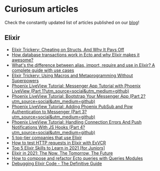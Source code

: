 # Curiosum articles

Check the constantly updated list of articles published on our [blog](https://curiosum.dev/blog?utm_source=social&utm_medium=github)!

## Elixir

- [Elixir Trickery: Cheating on Structs, And Why It Pays Off](https://curiosum.dev/blog/elixir-trickery-cheating-on-structs?utm_source=social&utm_medium=github)
- [How database transactions work in Ecto and why Elixir makes it awesome?](https://curiosum.dev/blog/elixir-ecto-database-transactions?utm_source=social&utm_medium=github)
- [What's the difference between alias, import, require and use in Elixir? A complete guide with use cases](https://curiosum.dev/blog/alias-import-require-use-in-elixir?utm_source=social&utm_medium=github)
- [Elixir Trickery: Using Macros and Metaprogramming Without Superpowers](https://curiosum.dev/blog/elixir-trickery-using-macros-metaprogramming?utm_source=social&utm_medium=github)
- [Phoenix LiveView Tutorial: Messenger App Tutorial with Phoenix LiveView (Part 1?utm_source=social&utm_medium=github)](https://curiosum.dev/blog/elixir-phoenix-liveview-messenger-part-1?utm_source=social&utm_medium=github)
- [Phoenix LiveView Tutorial: Bootstrap Your Messenger App (Part 2?utm_source=social&utm_medium=github)](https://curiosum.dev/blog/elixir-phoenix-liveview-messenger-part-2?utm_source=social&utm_medium=github)
- [Phoenix LiveView Tutorial: Adding Phoenix PubSub and Pow Authentication to Messenger (Part 3?utm_source=social&utm_medium=github)](https://curiosum.dev/blog/elixir-phoenix-liveview-messenger-part-3?utm_source=social&utm_medium=github)
- [Phoenix LiveView Tutorial: Handling Connection Errors And Push Notifications With JS Hooks (Part 4?utm_source=social&utm_medium=github)](https://curiosum.dev/blog/elixir-phoenix-liveview-messenger-part-4?utm_source=social&utm_medium=github)
- [5 top-tier companies that use Elixir](https://curiosum.dev/blog/5-top-tier-companies-that-use-Elixir?utm_source=social&utm_medium=github)
- [How to test HTTP requests in Elixir with ExVCR](https://curiosum.dev/blog/test-http-requests-in-elixir-with-exvcr?utm_source=social&utm_medium=github)
- [Top 5 Elixir Skills to Learn in 2021 [for Juniors]](https://curiosum.dev/blog/elixir-key-skills-junior?utm_source=social&utm_medium=github)
- [Elixir in 2021: The Now, The Tomorrow, The Future](https://curiosum.dev/blog/elixir-2021-now-and-future?utm_source=social&utm_medium=github)
- [How to compose and refactor Ecto queries with Queries Modules](https://curiosum.dev/blog/composable-elixir-ecto-queries-modules?utm_source=social&utm_medium=github)
- [Debugging Elixir Code - The Definitive Guide](https://curiosum.dev/blog/debugging-elixir-code-the-definitive-guide?utm_source=social&utm_medium=github)
